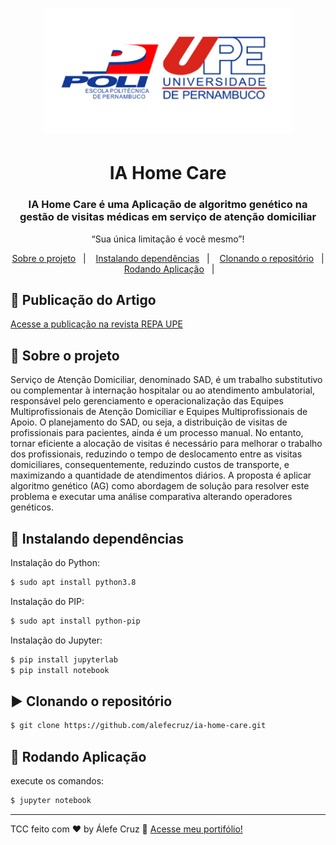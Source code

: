 <h1 align="center">
    <img alt="data-mining-logo" src="assets/logo.png" width="400px" />
</h1>
<div  align="center">
  <h1>
  IA Home Care
  </h1>
  <h3>
    IA Home Care é uma Aplicação de algoritmo genético na gestão de visitas médicas em serviço de atenção domiciliar <br />
  </h3>
</div>
<p align="center">“Sua única limitação é você mesmo”!</blockquote>

<p align="center">
  <a href="#rocket-sobre-o-projeto">Sobre o projeto</a>&nbsp;&nbsp;&nbsp;|&nbsp;&nbsp;&nbsp;
  <a href="#rocket-instalando-dependências">Instalando dependências</a>&nbsp;&nbsp;&nbsp;|&nbsp;&nbsp;&nbsp;
  <a href="#arrow_forward-clonando-o-repositório">Clonando o repositório</a>&nbsp;&nbsp;&nbsp;|&nbsp;&nbsp;&nbsp;
  <a href="#wrench-rodando-aplicação">Rodando Aplicação</a>&nbsp;&nbsp;&nbsp;|&nbsp;&nbsp;&nbsp;
</p>

## :rocket: Publicação do Artigo

[Acesse a publicação na revista REPA UPE](http://revistas.poli.br/index.php/repa/article/view/1770)

## :rocket: Sobre o projeto

Serviço de Atenção Domiciliar, denominado SAD, é um trabalho substitutivo ou complementar à internação hospitalar ou ao atendimento ambulatorial, responsável pelo gerenciamento e operacionalização das Equipes Multiprofissionais de Atenção Domiciliar e Equipes Multiprofissionais de Apoio. O planejamento do SAD, ou seja, a distribuição de visitas de profissionais para pacientes, ainda é um processo manual. No entanto, tornar eficiente a alocação de visitas é necessário para melhorar o trabalho dos profissionais, reduzindo o tempo de deslocamento entre as visitas domiciliares, consequentemente, reduzindo custos de transporte, e maximizando a quantidade de atendimentos diários. A proposta é aplicar algoritmo genético (AG) como abordagem de solução para resolver este problema e executar uma análise comparativa alterando operadores genéticos.

## :rocket: Instalando dependências

Instalação do Python:
```sh
$ sudo apt install python3.8
```
Instalação do PIP:
```sh
$ sudo apt install python-pip
```
Instalação do Jupyter:
```sh
$ pip install jupyterlab
$ pip install notebook
```

## :arrow_forward: Clonando o repositório

```sh
$ git clone https://github.com/alefecruz/ia-home-care.git
```

## :wrench: Rodando Aplicação

 execute os comandos:
```sh
$ jupyter notebook
```

---

TCC feito com ♥ by Álefe Cruz :wave: [Acesse meu portifólio!](https://www.alefecruz.com.br/)

